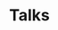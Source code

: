 ---
title: "Talks"
permalink: /talks/
layout: collection
collection: talks
entries_layout: list
author_profile: true
---